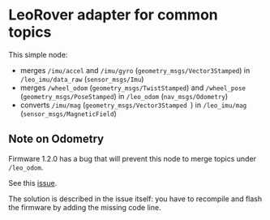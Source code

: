 # LeoRover adapter for common topics

This simple node:

- merges `/imu/accel` and `/imu/gyro` (`geometry_msgs/Vector3Stamped`) in `/leo_imu/data_raw` (`sensor_msgs/Imu`)
- merges `/wheel_odom` (`geometry_msgs/TwistStamped`) and `/wheel_pose` (`geometry_msgs/PoseStamped`) in `/leo_odom` (`nav_msgs/Odometry`)
- converts `/imu/mag` (`geometry_msgs/Vector3Stamped `) in `/leo_imu/mag` (`sensor_msgs/MagneticField`)

## Note on Odometry

Firmware 1.2.0 has a bug that will prevent this node to merge topics under `/leo_odom`.

See this [issue](https://github.com/LeoRover/leo_firmware/issues/4).

The solution is described in the issue itself: you have to recompile and flash the firmware by adding the missing code line.
